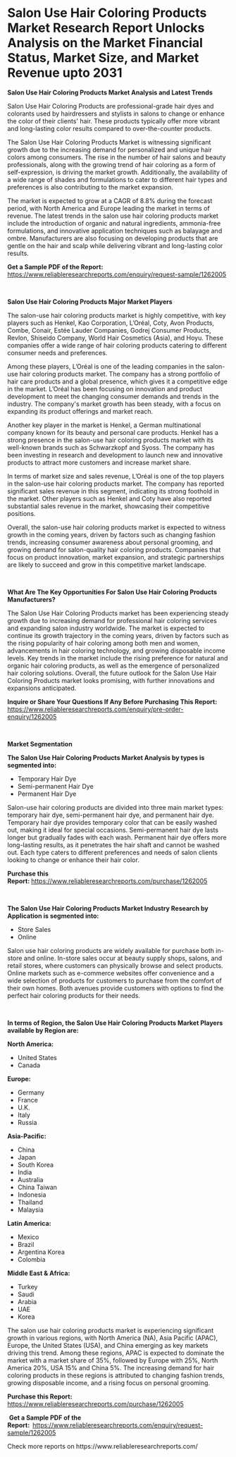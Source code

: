 <p><h1>Salon Use Hair Coloring Products Market Research Report Unlocks Analysis on the Market Financial Status, Market Size, and Market Revenue upto 2031</h1></p><p><strong>Salon Use Hair Coloring Products Market Analysis and Latest Trends</strong></p>
<p><p>Salon Use Hair Coloring Products are professional-grade hair dyes and colorants used by hairdressers and stylists in salons to change or enhance the color of their clients' hair. These products typically offer more vibrant and long-lasting color results compared to over-the-counter products.</p><p>The Salon Use Hair Coloring Products Market is witnessing significant growth due to the increasing demand for personalized and unique hair colors among consumers. The rise in the number of hair salons and beauty professionals, along with the growing trend of hair coloring as a form of self-expression, is driving the market growth. Additionally, the availability of a wide range of shades and formulations to cater to different hair types and preferences is also contributing to the market expansion.</p><p>The market is expected to grow at a CAGR of 8.8% during the forecast period, with North America and Europe leading the market in terms of revenue. The latest trends in the salon use hair coloring products market include the introduction of organic and natural ingredients, ammonia-free formulations, and innovative application techniques such as balayage and ombre. Manufacturers are also focusing on developing products that are gentle on the hair and scalp while delivering vibrant and long-lasting color results.</p></p>
<p><strong>Get a Sample PDF of the Report:&nbsp;</strong> <a href="https://www.reliableresearchreports.com/enquiry/request-sample/1262005">https://www.reliableresearchreports.com/enquiry/request-sample/1262005</a></p>
<p>&nbsp;</p>
<p><strong>Salon Use Hair Coloring Products Major Market Players</strong></p>
<p><p>The salon-use hair coloring products market is highly competitive, with key players such as Henkel, Kao Corporation, L’Oréal, Coty, Avon Products, Combe, Conair, Estée Lauder Companies, Godrej Consumer Products, Revlon, Shiseido Company, World Hair Cosmetics (Asia), and Hoyu. These companies offer a wide range of hair coloring products catering to different consumer needs and preferences.</p><p>Among these players, L’Oréal is one of the leading companies in the salon-use hair coloring products market. The company has a strong portfolio of hair care products and a global presence, which gives it a competitive edge in the market. L’Oréal has been focusing on innovation and product development to meet the changing consumer demands and trends in the industry. The company's market growth has been steady, with a focus on expanding its product offerings and market reach.</p><p>Another key player in the market is Henkel, a German multinational company known for its beauty and personal care products. Henkel has a strong presence in the salon-use hair coloring products market with its well-known brands such as Schwarzkopf and Syoss. The company has been investing in research and development to launch new and innovative products to attract more customers and increase market share.</p><p>In terms of market size and sales revenue, L’Oréal is one of the top players in the salon-use hair coloring products market. The company has reported significant sales revenue in this segment, indicating its strong foothold in the market. Other players such as Henkel and Coty have also reported substantial sales revenue in the market, showcasing their competitive positions.</p><p>Overall, the salon-use hair coloring products market is expected to witness growth in the coming years, driven by factors such as changing fashion trends, increasing consumer awareness about personal grooming, and growing demand for salon-quality hair coloring products. Companies that focus on product innovation, market expansion, and strategic partnerships are likely to succeed and grow in this competitive market landscape.</p></p>
<p>&nbsp;</p>
<p><strong>What Are The Key Opportunities For Salon Use Hair Coloring Products Manufacturers?</strong></p>
<p><p>The Salon Use Hair Coloring Products market has been experiencing steady growth due to increasing demand for professional hair coloring services and expanding salon industry worldwide. The market is expected to continue its growth trajectory in the coming years, driven by factors such as the rising popularity of hair coloring among both men and women, advancements in hair coloring technology, and growing disposable income levels. Key trends in the market include the rising preference for natural and organic hair coloring products, as well as the emergence of personalized hair coloring solutions. Overall, the future outlook for the Salon Use Hair Coloring Products market looks promising, with further innovations and expansions anticipated.</p></p>
<p><strong>Inquire or Share Your Questions If Any Before Purchasing This Report:</strong> <a href="https://www.reliableresearchreports.com/enquiry/pre-order-enquiry/1262005">https://www.reliableresearchreports.com/enquiry/pre-order-enquiry/1262005</a></p>
<p>&nbsp;</p>
<p><strong>Market Segmentation</strong></p>
<p><strong>The Salon Use Hair Coloring Products Market Analysis by types is segmented into:</strong></p>
<p><ul><li>Temporary Hair Dye</li><li>Semi-permanent Hair Dye</li><li>Permanent Hair Dye</li></ul></p>
<p><p>Salon-use hair coloring products are divided into three main market types: temporary hair dye, semi-permanent hair dye, and permanent hair dye. Temporary hair dye provides temporary color that can be easily washed out, making it ideal for special occasions. Semi-permanent hair dye lasts longer but gradually fades with each wash. Permanent hair dye offers more long-lasting results, as it penetrates the hair shaft and cannot be washed out. Each type caters to different preferences and needs of salon clients looking to change or enhance their hair color.</p></p>
<p><strong>Purchase this Report:&nbsp;</strong><a href="https://www.reliableresearchreports.com/purchase/1262005">https://www.reliableresearchreports.com/purchase/1262005</a></p>
<p>&nbsp;</p>
<p><strong>The Salon Use Hair Coloring Products Market Industry Research by Application is segmented into:</strong></p>
<p><ul><li>Store Sales</li><li>Online</li></ul></p>
<p><p>Salon use hair coloring products are widely available for purchase both in-store and online. In-store sales occur at beauty supply shops, salons, and retail stores, where customers can physically browse and select products. Online markets such as e-commerce websites offer convenience and a wide selection of products for customers to purchase from the comfort of their own homes. Both avenues provide customers with options to find the perfect hair coloring products for their needs.</p></p>
<p>&nbsp;</p>
<p><strong>In terms of Region, the Salon Use Hair Coloring Products Market Players available by Region are:</strong></p>
<p>
    <p> <strong> North America: </strong>
        <ul>
            <li>United States</li>
            <li>Canada</li>
        </ul>
        </p> 
    <p> <strong> Europe: </strong>
        <ul>
            <li>Germany</li>
            <li>France</li>
            <li>U.K.</li>
            <li>Italy</li>
            <li>Russia</li>
        </ul>
        </p> 
    <p> <strong> Asia-Pacific: </strong>
        <ul>
            <li>China</li>
            <li>Japan</li>
            <li>South Korea</li>
            <li>India</li>
            <li>Australia</li>
            <li>China Taiwan</li>
            <li>Indonesia</li>
            <li>Thailand</li>
            <li>Malaysia</li>
        </ul>
        </p> 
    <p> <strong> Latin America: </strong>
        <ul>
            <li>Mexico</li>
            <li>Brazil</li>
            <li>Argentina Korea</li>
            <li>Colombia</li>
        </ul>
        </p> 
    <p> <strong> Middle East & Africa: </strong>
        <ul>
            <li>Turkey</li>
            <li>Saudi</li>
            <li>Arabia</li>
            <li>UAE</li>
            <li>Korea</li>
        </ul>
    </p>
    </p>
<p><p>The salon use hair coloring products market is experiencing significant growth in various regions, with North America (NA), Asia Pacific (APAC), Europe, the United States (USA), and China emerging as key markets driving this trend. Among these regions, APAC is expected to dominate the market with a market share of 35%, followed by Europe with 25%, North America 20%, USA 15% and China 5%. The increasing demand for hair coloring products in these regions is attributed to changing fashion trends, growing disposable income, and a rising focus on personal grooming.</p></p>
<p><strong>Purchase this Report: </strong><a href="https://www.reliableresearchreports.com/purchase/1262005">https://www.reliableresearchreports.com/purchase/1262005</a></p>
<p>&nbsp;<strong>Get a Sample PDF of the Report:&nbsp;&nbsp;</strong><a href="https://www.reliableresearchreports.com/enquiry/request-sample/1262005">https://www.reliableresearchreports.com/enquiry/request-sample/1262005</a></p>
<p><strong></strong></p>
<p>Check more reports on https://www.reliableresearchreports.com/</p>
